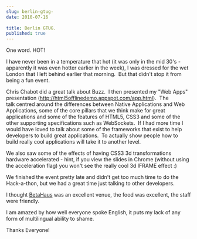 ```yaml
---
slug: berlin-gtug-
date: 2010-07-16
 
title: Berlin GTUG.
published: true
---
```

One word. HOT!<p /><div>I have never been in a temperature that hot (it was only in the mid 30&#39;s - apparently it was even hotter earlier in the week), I was dressed for the wet London that I left behind earlier that morning.  But that didn&#39;t stop it from being a fun event.</div> <p /><div>Chris Chabot did a great talk about Buzz.  I then presented my &quot;Web Apps&quot; presentation (<a href="http://html5offlinedemo.appspot.com/app.html">http://html5offlinedemo.appspot.com/app.html</a>).  The talk centred around the differences between Native Applications and Web Applications, some of the core pillars that we think make for great applications and some of the features of HTML5, CSS3 and some of the other supporting specifications such as WebSockets.  If I had more time I would have loved to talk about some of the frameworks that exist to help developers to build great applications.  To actually show people how to build really cool applications will take it to another level.</div> <p /><div>We also saw some of the effects of having CSS3 3d transformations hardware accelerated - hint, if you view the slides in Chrome (without using the acceleration flag) you won&#39;t see the really cool 3d IFRAME effect :)</div> <p /><div>We finished the event pretty late and didn&#39;t get too much time to do the Hack-a-thon, but we had a great time just talking to other developers.</div><p /><div>I thought <a href="http://betahaus.de/">BetaHaus</a> was an excellent venue, the food was excellent, the staff were friendly.</div> <p /><div>I am amazed by how well everyone spoke English, it puts my lack of any form of multilingual ability to shame.</div><p /><div>Thanks Everyone!</div>

